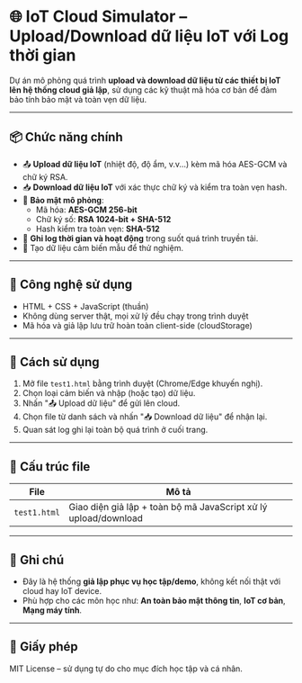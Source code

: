 # 🌐 IoT Cloud Simulator – Upload/Download dữ liệu IoT với Log thời gian

Dự án mô phỏng quá trình **upload và download dữ liệu từ các thiết bị IoT lên hệ thống cloud giả lập**, sử dụng các kỹ thuật mã hóa cơ bản để đảm bảo tính bảo mật và toàn vẹn dữ liệu.

---

## 📦 Chức năng chính

- 📤 **Upload dữ liệu IoT** (nhiệt độ, độ ẩm, v.v...) kèm mã hóa AES-GCM và chữ ký RSA.
- 📥 **Download dữ liệu IoT** với xác thực chữ ký và kiểm tra toàn vẹn hash.
- 🔐 **Bảo mật mô phỏng**:
  - Mã hóa: **AES-GCM 256-bit**
  - Chữ ký số: **RSA 1024-bit + SHA-512**
  - Hash kiểm tra toàn vẹn: **SHA-512**
- 🧾 **Ghi log thời gian và hoạt động** trong suốt quá trình truyền tải.
- 🎲 Tạo dữ liệu cảm biến mẫu để thử nghiệm.

---

## 🧪 Công nghệ sử dụng

- HTML + CSS + JavaScript (thuần)
- Không dùng server thật, mọi xử lý đều chạy trong trình duyệt
- Mã hóa và giả lập lưu trữ hoàn toàn client-side (cloudStorage)

---

## 🚀 Cách sử dụng

1. Mở file `test1.html` bằng trình duyệt (Chrome/Edge khuyến nghị).
2. Chọn loại cảm biến và nhập (hoặc tạo) dữ liệu.
3. Nhấn "📤 Upload dữ liệu" để gửi lên cloud.
4. Chọn file từ danh sách và nhấn "📥 Download dữ liệu" để nhận lại.
5. Quan sát log ghi lại toàn bộ quá trình ở cuối trang.

---

## 📂 Cấu trúc file

| File | Mô tả |
|------|-------|
| `test1.html` | Giao diện giả lập + toàn bộ mã JavaScript xử lý upload/download |

---

## 📌 Ghi chú

- Đây là hệ thống **giả lập phục vụ học tập/demo**, không kết nối thật với cloud hay IoT device.
- Phù hợp cho các môn học như: **An toàn bảo mật thông tin**, **IoT cơ bản**, **Mạng máy tính**.

---


## 📜 Giấy phép

MIT License – sử dụng tự do cho mục đích học tập và cá nhân.
